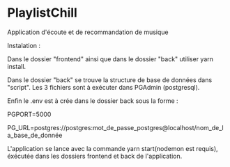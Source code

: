 # PlaylistChill

Application d'écoute et de recommandation de musique 

Instalation :

Dans le dossier "frontend" ainsi que dans le dossier "back" utiliser yarn install.

Dans le dossier "back" se trouve la structure de base de données dans "script". Les 3 fichiers sont à exécuter dans PGAdmin (postgresql).

Enfin le .env est à crée dans le dossier back sous la forme : 

PGPORT=5000

PG_URL=postgres://postgres:mot_de_passe_postgres@localhost/nom_de_la_base_de_donnée

L'application se lance avec la commande yarn start(nodemon est requis), éxécutée dans les dossiers frontend et back de l'application.